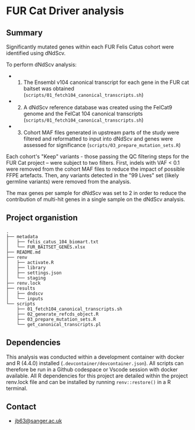 # FUR Cat Driver analysis 
## Summary
Significantly mutated genes within each FUR Felis Catus cohort were identified using dNdScv. 

To perform dNdScv analysis:
- 1) The Ensembl v104 canonical transcript for each gene in the FUR cat baitset was obtained (`scripts/01_fetch104_canonical_transcripts.sh`)
- 2) A dNdScv reference database was created using the FelCat9 genome and the FelCat 104 canonical transcripts (`scripts/01_fetch104_canonical_transcripts.sh`)
- 3) Cohort MAF files generated in upstream parts of the study were filtered and reformatted to input into dNdScv and genes were assessed for significance (`scripts/03_prepare_mutation_sets.R`)

Each cohort's "Keep" variants - those passing the QC filtering steps for the FUR Cat project – were subject to two filters.
First, indels with VAF < 0.1 were removed from the cohort MAF files to reduce the impact of possible FFPE artefacts. 
Then, any variants detected in the "99 Lives" set (likely germline variants) were removed from the analysis.

The max genes per sample for dNdScv was set to 2 in order to reduce the contribution of multi-hit genes in a single sample on the dNdScv analysis.


## Project organistion
```
.
├── metadata
│   ├── felis_catus_104_biomart.txt
│   └── FUR_BAITSET_GENES.xlsx
├── README.md
├── renv
│   ├── activate.R
│   ├── library
│   ├── settings.json
│   └── staging
├── renv.lock
├── results
│   ├── dndscv
│   └── inputs
└── scripts
    ├── 01_fetch104_canonical_transcripts.sh
    ├── 02_generate_refcds_object.R
    ├── 03_prepare_mutation_sets.R
    └── get_canonical_transcripts.pl
```

## Dependencies

This analysis was conducted within a development container with docker and R (4.4.0) installed (`.devcontainer/devcontainer.json`). All scripts can therefore be run in a Github codespace or Vscode session with docker available. All R dependencies for this project are detailed within the project renv.lock file and can be installed by running `renv::restore()` in a R terminal.



## Contact 
- jb63@sanger.ac.uk